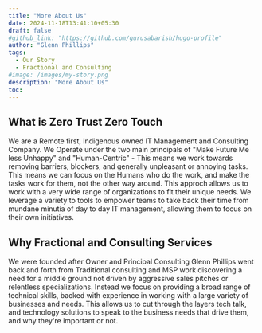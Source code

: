 ```yaml
---
title: "More About Us"
date: 2024-11-18T13:41:10+05:30
draft: false
#github_link: "https://github.com/gurusabarish/hugo-profile"
author: "Glenn Phillips"
tags:
  - Our Story
  - Fractional and Consulting
#image: /images/my-story.png
description: "More About Us"
toc: 
---
```


## What is Zero Trust Zero Touch
We are a Remote first, Indigenous owned IT Management and Consulting Company.  We Operate under the two main principals of "Make Future Me less Unhappy" and "Human-Centric" - This means we work towards removing barriers, blockers, and generally unpleasant or annoying tasks. This means we can focus on the Humans who do the work, and make the tasks work for them, not the other way around.  This approch allows us to work with a very wide range of organizations to fit their unique needs. We leverage a variety to tools to empower teams to take back their time from mundane minutia of day to day IT management, allowing them to focus on their own initiatives.

## Why Fractional and Consulting Services
We were founded after Owner and Principal Consulting Glenn Phillips went back and forth from Traditional consulting and MSP work discovering a need for a middle ground not driven by aggressive sales pitches or relentless specializations. Instead we focus on providing a broad range of technical skills, backed with experience in working with a large variety of businesses and needs. This allows us to cut through the layers tech talk, and technology solutions to speak to the business needs that drive them, and why they're important or not.